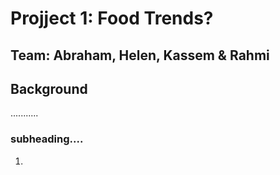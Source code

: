 # Projject 1: Food Trends?

## Team: Abraham, Helen, Kassem & Rahmi

## Background

...........

### subheading....

1. 
